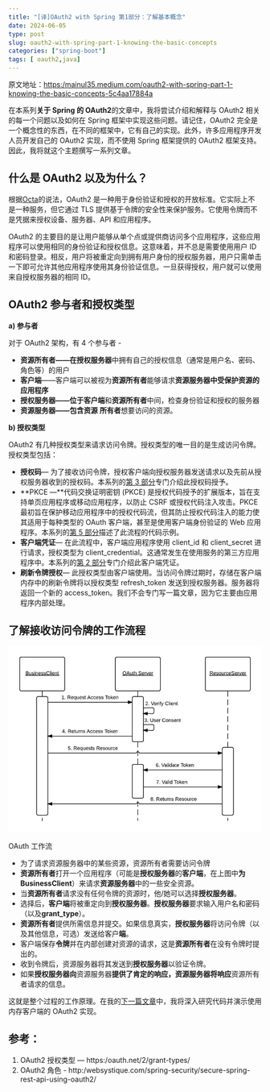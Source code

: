 ```yaml
---
title: "[译]OAuth2 with Spring 第1部分：了解基本概念"
date: 2024-06-05
type: post
slug: oauth2-with-spring-part-1-knowing-the-basic-concepts
categories: ["spring-boot"]
tags: [ oauth2,java]
---
```


原文地址：<https:/mainul35.medium.com/oauth2-with-spring-part-1-knowing-the-basic-concepts-5c4aa17884a>



在本系列**关于 Spring 的 OAuth2**的文章中，我将尝试介绍和解释与 OAuth2 相关的每一个问题以及如何在 Spring 框架中实现这些问题。请记住，OAuth2 完全是一个概念性的东西，在不同的框架中，它有自己的实现。此外，许多应用程序开发人员开发自己的 OAuth2 实现，而不使用 Spring 框架提供的 OAuth2 框架支持。因此，我将就这个主题撰写一系列文章。

## 什么是 OAuth2 以及为什么？

根据[Octa](https:/developer.okta.com/blog/2017/06/21/what-the-heck-is-oauth)的说法，OAuth2 是一种用于身份验证和授权的开放标准。它实际上不是一种服务，但它通过 TLS 提供基于令牌的安全性来保护服务。它使用令牌而不是凭据来授权设备、服务器、API 和应用程序。

OAuth2 的主要目的是让用户能够从单个点或提供商访问多个应用程序，这些应用程序可以使用相同的身份验证和授权信息。这意味着，并不总是需要使用用户 ID 和密码登录。相反，用户将被重定向到拥有用户身份的授权服务器，用户只需单击一下即可允许其他应用程序使用其身份验证信息。一旦获得授权，用户就可以使用来自授权服务器的相同 ID。

## OAuth2 参与者和授权类型

**a) 参与者**

对于 OAuth2 架构，有 4 个参与者 -

- **资源所有者——在授权服务器**中拥有自己的授权信息（通常是用户名、密码、角色等）的用户
- **客户端**——客户端可以被视为**资源所有者**能够请求**资源服务器中受保护资源的应用程序**
- **授权服务器——位于客户端**和**资源所有者**中间，检查身份验证和授权的服务器
- **资源服务器——包含资源** **所有者**想要访问的资源。

**b) 授权类型**

OAuth2 有几种授权类型来请求访问令牌。授权类型的唯一目的是生成访问令牌。授权类型包括：

- **授权码**— 为了接收访问令牌，授权客户端向授权服务器发送请求以及先前从授权服务器收到的授权码。本系列的[第 3 部分](https:/medium.com/@mainul35/oauth2-with-spring-part-3-authorizing-oidc-client-with-via-authorization-code-grant-from-spring-67769f9dd68a)专门介绍此授权码授予。
- **PKCE —**代码交换证明密钥 (PKCE) 是授权代码授予的扩展版本，旨在支持单页应用程序或移动应用程序，以防止 CSRF 或授权代码注入攻击。PKCE
  最初旨在保护移动应用程序中的授权代码流，但其防止授权代码注入的能力使其适用于每种类型的 OAuth 客户端，甚至是使用客户端身份验证的 Web 应用程序。本系列的[第 5 部分](https:/medium.com/@mainul35/oauth2-with-spring-part-5-securing-your-spring-boot-application-with-pkce-for-enhanced-security-d8025cd08769)描述了此流程的代码示例。
- **客户端凭证**— 在此流程中，客户端应用程序使用 client_id 和 client_secret 进行请求，授权类型为 client_credential。这通常发生在使用服务的第三方应用程序中。本系列的[第 2 部分](https:/mainul35.medium.com/oauth2-with-spring-part-2-getting-started-with-authorization-server-13804910cb2a)专门介绍此客户端凭证。
- **刷新令牌授权**— 此授权类型由客户端使用。当访问令牌过期时，存储在客户端内存中的刷新令牌将以授权类型 refresh_token 发送到授权服务器。服务器将返回一个新的 access_token。我们不会专门写一篇文章，因为它主要由应用程序内部处理。

## 了解接收访问令牌的工作流程

![img](../../../static/images/oauth2-with-spring-part-1-01.webp)

OAuth 工作流

- 为了请求资源服务器中的某些资源，资源所有者需要访问令牌
- **资源所有者**打开一个应用程序（可能是**授权服务器**的**客户端**，在上图中**为 BusinessClient**）来请求**资源服务器**中的一些安全资源。
- 当**资源所有者**请求没有任何令牌的资源时，他/她可以选择**授权服务器**。
- 选择后，**客户端**将被重定向到**授权服务器**。**授权服务器**要求输入用户名和密码（以及**grant_type**）。
- **资源所有者**提供所需信息并提交。如果信息真实，**授权服务器**将访问令牌（以及其他信息，可选）发送给客户**端**。
- 客户端保存**令牌**并在内部创建对资源的请求，这是**资源所有者**在没有令牌时提出的。
- 收到令牌后，资源服务器将其发送到**授权服务器**以验证令牌。
- 如果**授权服务器向**资源服务器**提供了肯定的响应，资源服务器将响应**资源所有者请求的信息。

这就是整个过程的工作原理。在我的[下一篇文章](/posts/2024/06/05/oauth2-with-spring-part-2-getting-started-with-authorization-server/)中，我将深入研究代码并演示使用内存客户端的 OAuth2 实现。

## 参考：

1. OAuth2 授权类型 — https:/oauth.net/2/grant-types/
2. OAuth2 角色 - http:/websystique.com/spring-security/secure-spring-rest-api-using-oauth2/
